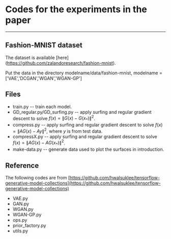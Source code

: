 # Codes for the experiments in the paper
---
## Fashion-MNIST dataset
The dataset is available [here]
(https://github.com/zalandoresearch/fashion-mnist).

Put the data in the directory modelname/data/fashion-mnist, modelname = ['VAE','DCGAN','WGAN','WGAN-GP']

## Files
* train.py  -- train each model.
* GD_regular.py/GD_surfing.py -- apply surfing and regular gradient descent to solve $f(x) = \|G(x)-G(x_*)\|^2$.
* compress.py -- apply surfing and regular gradient descent to solve $f(x) = \|AG(x)-Ay\|^2$, where $y$
is from test data.
* compressX.py -- apply surfing and regular gradient descent to solve $f(x) = \|AG(x)-AG(x_*)\|^2$.
* make-data.py -- generate data used to plot the surfaces in introduction.

## Reference
The following codes are from [https://github.com/hwalsuklee/tensorflow-generative-model-collections](https://github.com/hwalsuklee/tensorflow-generative-model-collections)

* VAE.py
* GAN.py
* WGAN.py
* WGAN-GP.py
* ops.py
* prior_factory.py
* utils.py
